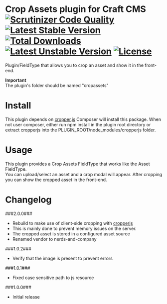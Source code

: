 Crop Assets plugin for Craft CMS [![Scrutinizer Code Quality](https://scrutinizer-ci.com/g/nerds-and-company/cropassets/badges/quality-score.png?b=master)](https://scrutinizer-ci.com/g/boboldehampsink/cropassets/?branch=master) [![Latest Stable Version](https://poser.pugx.org/nerds-and-company/cropassets/v/stable)](https://packagist.org/packages/nerds-and-company/cropassets) [![Total Downloads](https://poser.pugx.org/nerds-and-company/cropassets/downloads)](https://packagist.org/packages/nerds-and-company/cropassets) [![Latest Unstable Version](https://poser.pugx.org/nerds-and-company/cropassets/v/unstable)](https://packagist.org/packages/nerds-and-company/cropassets) [![License](https://poser.pugx.org/nerds-and-company/cropassets/license)](https://packagist.org/packages/nerds-and-company/cropassets)
=================

Plugin/FieldType that allows you to crop an asset and show it in the front-end.

__Important__  
The plugin's folder should be named "cropassets"  

Install
=================

This plugin depends on [cropper.js](https://github.com/fengyuanchen/cropperjs)
Composer will install this package.
When not user composer, either run npm install in the plugin root directory or extract cropperjs into the PLUGIN_ROOT/node_modules/cropperjs folder.

Usage
=================
This plugin provides a Crop Assets FieldType that works like the Asset FieldType.  
You can upload/select an asset and a crop modal will appear.
After cropping you can show the cropped asset in the front-end.

Changelog
=================
###2.0.0###
 - Rebuild to make use of client-side cropping with [cropperjs](https://github.com/fengyuanchen/cropperjs)
 - This is mainly done to prevent memory issues on the server.
 - The cropped asset is stored in a configured asset source
 - Renamed vendor to nerds-and-company

###1.0.2###
 - Verify that the image is present to prevent errors

###1.0.1###
 - Fixed case sensitive path to js resource

###1.0.0###
 - Initial release

